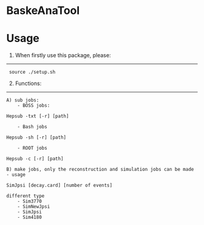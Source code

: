 # BaskeAnaTool
Usage
=========

1. When firstly use this package, please: 
---------------------------------------
   ` source ./setup.sh`


2. Functions:
---------------------------------------
    A) sub jobs:
		- BOSS jobs:
`Hepsub -txt [-r] [path]`

	    - Bash jobs
`Hepsub -sh [-r] [path] `

	    - ROOT jobs
`Hepsub -c [-r] [path]`

	B) make jobs, only the reconstruction and simulation jobs can be made
	- usage
`SimJpsi [decay.card] [number of events]`

	different type
        - Sim3770 
        - SimNewJpsi
        - SimJpsi
        - Sim4180


